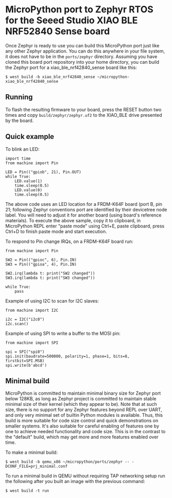 MicroPython port to Zephyr RTOS for the Seeed Studio XIAO BLE NRF52840 Sense board
===============================

Once Zephyr is ready to use you can build this MicroPython port just like any
other Zephyr application. You can do this anywhere in your file system, it does
not have to be in the `ports/zephyr` directory. Assuming you have cloned this board port
repository into your home directory, you can build the Zephyr port
for a xiao_ble_nrf42840_sense board like this:

    $ west build -b xiao_ble_nrf42840_sense ~/micropython-xiao_ble_nrf42840_sense

Running
-------

To flash the resulting firmware to your board, press the RESET button two times and copy
`build/zephyr/zephyr.uf2` to the XIAO_BLE drive presented by the board.

Quick example
-------------

To blink an LED:

    import time
    from machine import Pin

    LED = Pin(("gpiob", 21), Pin.OUT)
    while True:
        LED.value(1)
        time.sleep(0.5)
        LED.value(0)
        time.sleep(0.5)

The above code uses an LED location for a FRDM-K64F board (port B, pin 21;
following Zephyr conventions port are identified by their devicetree node
label. You will need to adjust it for another board (using board's reference
materials). To execute the above sample, copy it to clipboard, in MicroPython
REPL enter "paste mode" using Ctrl+E, paste clipboard, press Ctrl+D to finish
paste mode and start execution.

To respond to Pin change IRQs, on a FRDM-K64F board run:

    from machine import Pin

    SW2 = Pin(("gpioc", 6), Pin.IN)
    SW3 = Pin(("gpioa", 4), Pin.IN)

    SW2.irq(lambda t: print("SW2 changed"))
    SW3.irq(lambda t: print("SW3 changed"))

    while True:
        pass

Example of using I2C to scan for I2C slaves:

    from machine import I2C

    i2c = I2C("i2c0")
    i2c.scan()

Example of using SPI to write a buffer to the MOSI pin:

    from machine import SPI

    spi = SPI("spi0")
    spi.init(baudrate=500000, polarity=1, phase=1, bits=8, firstbit=SPI.MSB)
    spi.write(b'abcd')


Minimal build
-------------

MicroPython is committed to maintain minimal binary size for Zephyr port
below 128KB, as long as Zephyr project is committed to maintain stable
minimal size of their kernel (which they appear to be). Note that at such
size, there is no support for any Zephyr features beyond REPL over UART,
and only very minimal set of builtin Python modules is available. Thus,
this build is more suitable for code size control and quick demonstrations
on smaller systems. It's also suitable for careful enabling of features
one by one to achieve needed functionality and code size. This is in the
contrast to the "default" build, which may get more and more features
enabled over time.

To make a minimal build:

    $ west build -b qemu_x86 ~/micropython/ports/zephyr -- -DCONF_FILE=prj_minimal.conf

To run a minimal build in QEMU without requiring TAP networking setup
run the following after you built an image with the previous command:

    $ west build -t run

